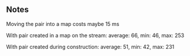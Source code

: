 ## Notes
Moving the pair into a map costs maybe 15 ms


With pair created in a map on the stream:
average: 66, min: 46, max: 253

With pair created during construction:
average: 51, min: 42, max: 231


